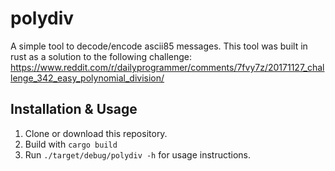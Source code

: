 # polydiv
A simple tool to decode/encode ascii85 messages. This tool was built in rust as a solution to the following challenge:
https://www.reddit.com/r/dailyprogrammer/comments/7fvy7z/20171127_challenge_342_easy_polynomial_division/

## Installation & Usage
1) Clone or download this repository.
2) Build with `cargo build`
3) Run `./target/debug/polydiv -h` for usage instructions.